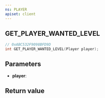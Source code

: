 ```yaml
---
ns: PLAYER
apiset: client
---
```

## GET_PLAYER_WANTED_LEVEL

```c
// 0xABC532F9098BFD9D
int GET_PLAYER_WANTED_LEVEL(Player player);
```


## Parameters
* **player**:

## Return value

